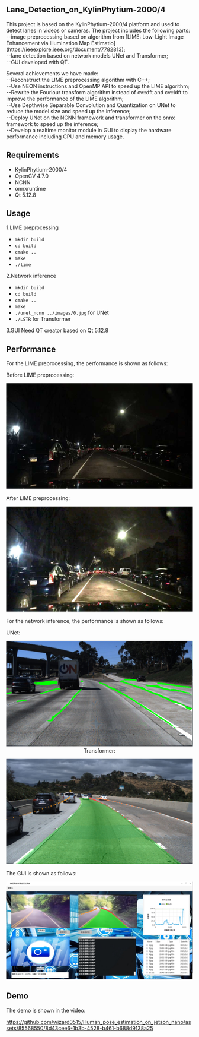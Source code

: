 ## Lane_Detection_on_KylinPhytium-2000/4

This project is based on the KylinPhytium-2000/4 platform and used to detect lanes in videos or cameras. The project includes the following parts:   
    --image preprocessing based on algorithm from [LIME: Low-Light Image Enhancement via Illumination Map Estimatio] (https://ieeexplore.ieee.org/document/7782813);  
    --lane detection based on network models UNet and Transformer;  
    --GUI developed with QT.  

Several achievements we have made:  
    --Reconstruct the LIME preprocessing algorithm with C++;  
    --Use NEON instructions and OpenMP API to speed up the LIME algorithm;  
    --Rewrite the Fouriour transform algorithm instead of cv::dft and cv::idft to improve the performance of the LIME algorithm;  
    --Use Depthwise Separable Convolution and Quantization on UNet to reduce the model size and speed up the inference;  
    --Deploy UNet on the NCNN framework and transformer on the onnx framework to speed up the inference;  
    --Develop a realtime monitor module in GUI to display the hardware performance including CPU and memory usage.  
## Requirements

* KylinPhytium-2000/4
* OpenCV 4.7.0
* NCNN
* onnxruntime
* Qt 5.12.8

## Usage

1.LIME preprocessing
* `mkdir build`
* `cd build`
* `cmake ..`
* `make`
* `./lime`

2.Network inference
* `mkdir build`
* `cd build`
* `cmake ..`
* `make`
* `./unet_ncnn ../images/0.jpg` for UNet
* `./LSTR` for Transformer

3.GUI
Need QT creator based on Qt 5.12.8

## Performance

For the LIME preprocessing, the performance is shown as follows:

Before LIME preprocessing:

<p align="center">
  <img src="No_LIME.png" />
</p>

After LIME preprocessing:

<p align="center">
  <img src="LIME.png" />
</p>

For the network inference, the performance is shown as follows:

UNet:

<p align="center">
  <img src="UNet.png" />
</

Transformer:

<p align="center">
  <img src="Transformer.png" />
</p>

The GUI is shown as follows:

<p align="center">
  <img src="GUI.png" />
</p>

## Demo

The demo is shown in the video:

https://github.com/wizard0515/Human_pose_estimation_on_jetson_nano/assets/85568550/8d43cee6-1b3b-4528-b461-b688d9138a25
